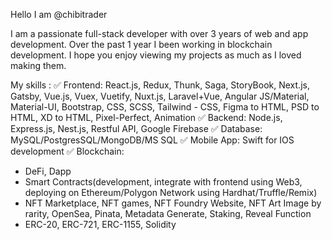 Hello I am @chibitrader

I am a passionate full-stack developer with over 3 years of web and app development. Over the past 1 year I been working in blockchain development.
I hope you enjoy viewing my projects as much as I loved making them.

My skills :
✅ Frontend: React.js, Redux, Thunk, Saga, StoryBook, Next.js, Gatsby, Vue.js, Vuex, Vuetify, Nuxt.js, Laravel+Vue, Angular JS/Material, Material-UI, Bootstrap, CSS, SCSS, Tailwind - CSS, Figma to HTML, PSD to HTML, XD to HTML, Pixel-Perfect, Animation
✅ Backend: Node.js, Express.js, Nest.js, Restful API, Google Firebase
✅ Database: MySQL/PostgresSQL/MongoDB/MS SQL
✅ Mobile App: Swift for IOS development
✅ Blockchain: 
   - DeFi, Dapp
   - Smart Contracts(development, integrate with frontend using Web3, deploying on Ethereum/Polygon Network using Hardhat/Truffle/Remix)
   - NFT Marketplace, NFT games, NFT Foundry Website, NFT Art Image by rarity, OpenSea, Pinata, Metadata Generate, Staking, Reveal Function
   - ERC-20, ERC-721, ERC-1155, Solidity

